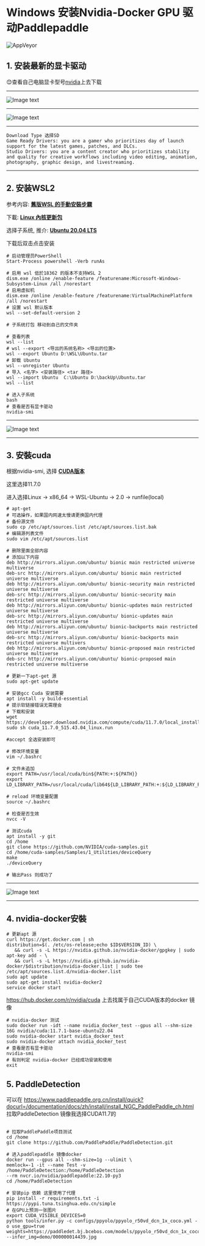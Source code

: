 # Windows 安装Nvidia-Docker GPU 驱动Paddlepaddle
   ![AppVeyor](https://img.shields.io/static/v1?label=MoJeffrey&message=Windows+WLS2+Nvidia-docker+Paddlepaddle&color=<red>)
   
## 1. 安装最新的显卡驱动 
:blush:查看自己电脑显卡型号[nvidia](https://developer.nvidia.com/cuda/wsl)上去下载
***
![Image text](./img/GetCudaDriver.png)
***
![Image text](./img/SearchNVIDIADriver.png)
***
    Download Type 选择SD
    Game Ready Drivers: you are a gamer who prioritizes day of launch support for the latest games, patches, and DLCs.
    Studio Drivers: you are a content creator who prioritizes stability and quality for creative workflows including video editing, animation, photography, graphic design, and livestreaming.
***


## 2. 安装WSL2
参考内容: **[舊版WSL 的手動安裝步驟](https://learn.microsoft.com/zh-cn/windows/wsl/install-manual)**

下載: **[Linux 內核更新包](https://wslstorestorage.blob.core.windows.net/wslblob/wsl_update_x64.msi)**

选择子系统, 推介: **[Ubuntu 20.04 LTS](https://www.microsoft.com/store/apps/9n6svws3rx71)**



下载后双击点击安装
```shell
# 启动管理员PowerShell
Start-Process powershell -Verb runAs
```

```shell
# 启用 wsl 低於18362 的版本不支持WSL 2
dism.exe /online /enable-feature /featurename:Microsoft-Windows-Subsystem-Linux /all /norestart
# 启用虚拟机
dism.exe /online /enable-feature /featurename:VirtualMachinePlatform /all /norestart
# 设置 wsl 默认版本
wsl --set-default-version 2
```

```shell
# 子系统打包 移动到自己的文件夹

# 查看列表
wsl --list
# wsl --export <导出的系统名称> <导出的位置>
wsl --export Ubuntu D:\WSL\Ubuntu.tar
# 卸载 Ubuntu 
wsl --unregister Ubuntu
# 导入 <名字> <安装路径> <tar 路径>
wsl --import Ubuntu  C:\Ubuntu D:\backUp\Ubuntu.tar
wsl --list

# 进入子系统
bash
# 查看是否有显卡驱动
nvidia-smi
```
***
![Image text](./img/GPU_Info.png)
***
## 3. 安裝cuda
根据nvidia-smi, 选择 **[CUDA版本](https://developer.nvidia.com/cuda-toolkit-archive)**

这里选择11.7.0

进入选择Linux -> x86_64 -> WSL-Ubuntu -> 2.0 -> runfile(local)

```shell
# apt-get
# 可选操作，如果国内网速太慢请更换国内代理
# 备份源文件
sudo cp /etc/apt/sources.list /etc/apt/sources.list.bak
# 编辑源列表文件
sudo vim /etc/apt/sources.list

# 删除里面全部内容
# 添加以下内容
deb http://mirrors.aliyun.com/ubuntu/ bionic main restricted universe multiverse
deb-src http://mirrors.aliyun.com/ubuntu/ bionic main restricted universe multiverse
deb http://mirrors.aliyun.com/ubuntu/ bionic-security main restricted universe multiverse
deb-src http://mirrors.aliyun.com/ubuntu/ bionic-security main restricted universe multiverse
deb http://mirrors.aliyun.com/ubuntu/ bionic-updates main restricted universe multiverse
deb-src http://mirrors.aliyun.com/ubuntu/ bionic-updates main restricted universe multiverse
deb http://mirrors.aliyun.com/ubuntu/ bionic-backports main restricted universe multiverse
deb-src http://mirrors.aliyun.com/ubuntu/ bionic-backports main restricted universe multivers
deb http://mirrors.aliyun.com/ubuntu/ bionic-proposed main restricted universe multiverse
deb-src http://mirrors.aliyun.com/ubuntu/ bionic-proposed main restricted universe multiverse

# 更新一下apt-get 源
sudo apt-get update
```


```shell
# 安装gcc Cuda 安装需要
apt install -y build-essential
# 提示软链接错误无需理会
# 下载和安装
wget https://developer.download.nvidia.com/compute/cuda/11.7.0/local_installers/cuda_11.7.0_515.43.04_linux.run
sudo sh cuda_11.7.0_515.43.04_linux.run

#accept 全选安装即可
```

```shell
# 修改环境变量
vim ~/.bashrc

# 文件未追加
export PATH=/usr/local/cuda/bin${PATH:+:${PATH}}
export LD_LIBRARY_PATH=/usr/local/cuda/lib64${LD_LIBRARY_PATH:+:${LD_LIBRARY_PATH}}

# reload 环境变量配置
source ~/.bashrc

# 检查是否生效
nvcc -V
```

```shell
# 测试cuda 
apt install -y git
cd /home
git clone https://github.com/NVIDIA/cuda-samples.git
cd /home/cuda-samples/Samples/1_Utilities/deviceQuery
make
./deviceQuery

# 输出Pass 则成功了
```
***
![Image text](./img/CUDA_Test.png)
***

## 4. nvidia-docker安裝
```shell
# 更新apt 源
curl https://get.docker.com | sh 
distribution=$(. /etc/os-release;echo $ID$VERSION_ID) \
   && curl -s -L https://nvidia.github.io/nvidia-docker/gpgkey | sudo apt-key add - \
   && curl -s -L https://nvidia.github.io/nvidia-docker/$distribution/nvidia-docker.list | sudo tee /etc/apt/sources.list.d/nvidia-docker.list
sudo apt update
sudo apt-get install nvidia-docker2
service docker start
```

https://hub.docker.com/r/nvidia/cuda
上去找属于自己CUDA版本的docker 镜像
```shell
# nvidia-docker 测试
sudo docker run -idt --name nvidia_docker_test --gpus all --shm-size 16G nvidia/cuda:11.7.1-base-ubuntu22.04
sudo nvidia-docker start nvidia_docker_test
sudo nvidia-docker attach nvidia_docker_test
# 查看是否有显卡驱动
nvidia-smi
# 有则判定 nvidia-docker 已经成功安装和使用
exit
```


## 5. PaddleDetection
可以在 https://www.paddlepaddle.org.cn/install/quick?docurl=/documentation/docs/zh/install/install_NGC_PaddlePaddle_ch.html
拉取PaddleDetection 镜像我选择CUDA11.7的

```shell

# 拉取PaddlePaddle项目测试
cd /home
git clone https://github.com/PaddlePaddle/PaddleDetection.git

# 进入paddlepaddle 镜像docker
docker run --gpus all --shm-size=1g --ulimit \
memlock=-1 -it --name Test -v /home/PaddleDetection:/home/PaddleDetection
--rm nvcr.io/nvidia/paddlepaddle:22.10-py3
cd /home/PaddleDetection

# 安装pip 依赖 这里使用了代理
pip install -r requirements.txt -i https://pypi.tuna.tsinghua.edu.cn/simple
# 在GPU上预测一张图片
export CUDA_VISIBLE_DEVICES=0
python tools/infer.py -c configs/ppyolo/ppyolo_r50vd_dcn_1x_coco.yml -o use_gpu=true weights=https://paddledet.bj.bcebos.com/models/ppyolo_r50vd_dcn_1x_coco.pdparams --infer_img=demo/000000014439.jpg
```